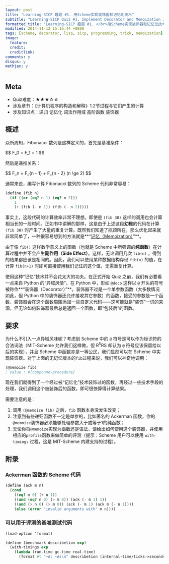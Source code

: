 ```yaml
---
layout: post
title: "Learning-SICP 趣题 #1. 用Scheme实现装饰器和记忆化技术"
subtitle: "Learning-SICP Quiz #1. Implement Decorator and Memoization In Scheme"
formatted_title: "Learning-SICP 趣题 #1. </br>用Scheme实现装饰器和记忆化技术"
modified: 2014-11-12 15:16:44 +0800
tags: [scheme, decorator, lisp, sicp, programming, trick, memoization]
image:
  feature: 
  credit: 
  creditlink: 
comments: y
disqus: y
mathjax: y
---
```


## Meta

+ Quiz难度：★★★☆☆
+ 涉及章节：《计算机程序的构造和解释》1.2节过程与它们产生的计算
+ 涉及知识点：递归 记忆化 词法作用域 高阶函数 装饰器

## 概述

众所周知，Fibonacci 数列是这样定义的，首先是基准条件：

<div>$$ F_0 = F_1 = 1 $$</div>

然后是递推关系：

<div>$$ F_n = F_{n - 1} + F_{n - 2} (n \ge 2) $$</div>

通常来说，编写计算 Fibonacci 数列的 Scheme 代码非常容易：

```scheme
(define (fib n)
  (if ((or (eq? n 1) (eq? n 2)))
    1
    (+ (fib (- n 1)) (fib (- n 2)))))
```

事实上，这段代码的计算效率非常不理想。即使是 `(fib 30)` 这样的调用也会计算相当长的一段时间。正如书中讲解的那样，这是由于上述这段**幼稚**的代码在计算 `(fib 30)` 时产生了大量的重复计算。既然我们知道了瓶颈所在，那么优化起来就非常简单了，一种很容易想到的方法就是**“[记忆（Memoization）](http://en.wikipedia.org/wiki/Memoization)”**。

由于像 `fib()` 这样数学意义上的函数（也就是 Scheme 中所强调的**纯函数**）在计算过程中并不会产生**副作用（Side Effect）**。这样，无论调用几次 `fib(n)` ，得到的结果都应该是相同的。因此，我们可以使用某种数据结构存储 `fib(n)` 的值，在计算 `fib(n+1)` 时即可直接使用我们记住的这个值，无需重复计算。

使用这种“记忆”技术并不会花太大的功夫。在正式开始 Quiz 之前，我们有必要看一点来自 Python 的“异域风情”。在 Python 中，形如 `@deco` 这样以 `@` 开头的符号被称作**“装饰器（Decorator）”**。装饰器不过是一个单参数函数（大多数情况如此，但 Python 中的装饰器还允许接收其它参数）的函数，接受的参数是一个函数，装饰器会在这个函数周围添加一些自定义代码——这可能就是“装饰”一词的来源，但无论如何装饰器最后总是返回一个函数，即“包装后”的函数。

## 要求

为什么不引入一点异域风味呢？考虑到 Scheme 中的 `@` 符号是可以作为标识符的合法词法（MIT-Scheme 允许我们这样做，但 R<sup>5</sup>RS 却认为 `@` 符号应该保留给以后的实现），并且 Scheme 中函数亦是一等公民，我们显然可以在 Scheme 中实现装饰器。对于上面的无记忆版本的`fib`过程来说，我们可以神奇地调用：

```scheme
(@memoize fib)
; Value : #[compound-procedure]
```

现在我们就得到了一个经过被“记忆化”技术装饰过的函数，再经过一些技术手段的处理，我们调用这个被装饰后的函数，即可很快算得计算结果。

需要注意的是：

1. 调用 `(@memoize fib)` 之后，`fib` 函数本身没发生改变；
2. 注意到有些递归函数不一定是单参的，比如著名的 Ackerman 函数，你的`@memoize`装饰器必须能够处理参数大于或等于1的纯函数；
3. 无论你将`@memoize`实现为函数还是语法，请给出如何使用这个装饰器，并使用相应的`profile`函数来做简单的评测（提示：Scheme 用户可以使用 `with-timings` 过程，这是 MIT-Scheme 内建支持的过程）。

## 附录

### Ackerman 函数的 Scheme 代码

```scheme
(define (ack m n)
  (cond
    ((eq? m 0) (+ n 1))
    ((and (eq? n 0) (> m 0)) (ack (- m 1) 1))
    ((and (> n 0) (> m 0)) (ack (- m 1) (ack m (- n 1))))
    (else (error "invalid arguments with" m n))))
```
### 可以用于评测的基准测试代码

```scheme
(load-option 'format)

(define (benchmark describetion exp)
  (with-timings exp
    (lambda (run-time gc-time real-time)
      (format #t "~A: ~As\n" describetion (internal-time/ticks->seconds real-time)))))
```
